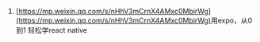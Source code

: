 1. [https://mp.weixin.qq.com/s/nHhV3mCrnX4AMxc0MbirWg](https://mp.weixin.qq.com/s/nHhV3mCrnX4AMxc0MbirWg) ​用expo，从0到1 轻松学react native
  



